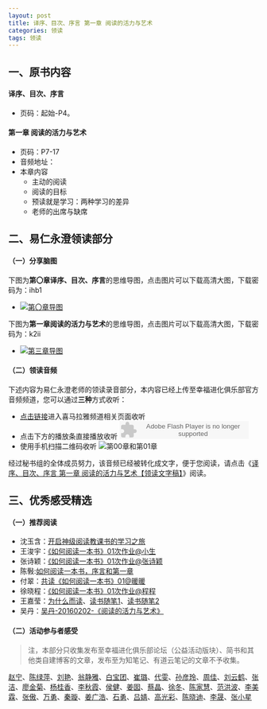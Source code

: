 ```yaml
---
layout: post
title: 译序、目次、序言 第一章 阅读的活力与艺术
categories: 领读
tags: 领读
---
```


## 一、原书内容

#### 译序、目次、序言

- 页码：起始-P4。

#### 第一章 阅读的活力与艺术

- 页码：P7-17
- 音频地址：
- 本章内容
	- 主动的阅读
	- 阅读的目标
	- 预读就是学习：两种学习的差异
	- 老师的出席与缺席

## 二、易仁永澄领读部分

#### （一）分享脑图

下图为**第〇章译序、目次、序言**的思维导图，点击图片可以下载高清大图，下载密码为：ihb1

- [![第〇章导图](http://77fm42.com1.z0.glb.clouddn.com/htrab-nt-s00small.jpeg)](http://pan.baidu.com/s/1c1qLNnM)

下图为**第一章阅读的活力与艺术**的思维导图，点击图片可以下载高清大图，下载密码为：k2ii

- [![第三章导图](http://77fm42.com1.z0.glb.clouddn.com/htrab-nt-s01small.jpeg)](http://pan.baidu.com/s/1eQSvrUE)

#### （二）领读音频

下述内容为易仁永澄老师的领读录音部分，本内容已经上传至幸福进化俱乐部官方音频频道，您可以通过**三种**方式收听：

- [点击链接](http://www.ximalaya.com/12605301/sound/12156938)进入喜马拉雅频道相关页面收听
- 点击下方的播放条直接播放收听
	<object type="application/x-shockwave-flash" id="ximalaya_player" data="http://www.ximalaya.com/swf/sound/orange.swf?id=12156938" width="260" height="36"></object>
- 使用手机扫描二维码收听
![第00章和第01章](http://77fm42.com1.z0.glb.clouddn.com/htrab-qr-s00s01.png)

经过秘书组的全体成员努力，该音频已经被转化成文字，便于您阅读，请点击《[译序、目次、序言 第一章 阅读的活力与艺术【领读文字稿】](http://htrab.com/sesson00-01-text/)》阅读。

## 三、优秀感受精选

#### （一）推荐阅读

- 沈玉含：[开启神级阅读教课书的学习之旅](http://www.jianshu.com/p/2faef830da64)
- 王浚宇：[《如何阅读一本书》01次作业@小生](http://www.jianshu.com/p/6f48f35e73e8)
- 张诗颖：[《如何阅读一本书》01次作业@张诗颖](http://www.jianshu.com/p/dd2116cf2782)
- 陈斅:[如何阅读一本书，序言和第一章](http://www.jianshu.com/p/5e0a0e79a7a4)
- 付翠：[共读《如何阅读一本书》01@暖暖](http://www.jianshu.com/p/8a58515b9dfc)
- 徐晓程：[《如何阅读一本书》01次作业@程程](http://www.jianshu.com/p/8c6ba0ca167e)
- 王嘉莹：[为什么而读](http://www.jianshu.com/p/941ac9d80fe6)、[读书随笔1](http://www.jianshu.com/p/93578229c33f)、[读书随笔2](http://www.jianshu.com/p/f013ad3fceb1)
- 吴丹：[吴丹-20160202-《阅读的活力与艺术》](http://note.youdao.com/share/?id=c074b07d27b89b25cc76417d04d07968&type=note)

#### （二）活动参与者感受

> 注，本部分只收集发布至幸福进化俱乐部论坛（公益活动版块）、简书和其他类自建博客的文章，发布至为知笔记、有道云笔记的文章不予收集。

[赵宁](http://www.jianshu.com/p/f0d73426feba)、[陈绿萍](http://www.jianshu.com/p/8d70f4e86b4b)、[刘艳](http://www.jianshu.com/p/ee64f5657a05)、[翁静雅](http://www.jianshu.com/p/b744ca25fb68)、[白宝团](http://www.jianshu.com/p/1710aa3501ba)、[崔璐](http://www.jianshu.com/p/75589a52450b)、[代雯](http://www.jianshu.com/p/50b1745d0957)、[孙彦玲](http://www.jianshu.com/p/8f7ef57306b7)、[周佳](http://www.jianshu.com/p/5bcaf5c70d30)、[刘云鹤](http://www.jianshu.com/p/692bee9777ad)、[张洁](http://www.jianshu.com/p/c6a569bad987)、[廖金菊](http://www.jianshu.com/p/b8c15706ad21)、[杨桂香](http://www.jianshu.com/p/4f7e42d12616)、[李秋霞](http://www.jianshu.com/p/d290cdcd5fa2)、[侯健](http://www.jianshu.com/p/a18ec154f23e)、[姜囡](http://www.jianshu.com/p/4302a6985aa7)、[蔡晶](http://www.jianshu.com/p/56739a1dbd95)、[徐冬](http://www.jianshu.com/p/e47e8a200076)、[陈家慧](http://www.jianshu.com/p/f9829aca3125)、[范洪波](http://www.jianshu.com/p/1ec6b4e2386d)、[李美霖](http://www.jianshu.com/p/5bb680efdd60)、[张傲](http://fromwiz.com/share/s/16eTHQ0KXh7y2FJV1W2R6SqK3pD7RK080Ao22hHjnX2pgXj6)、[万勇](http://www.jianshu.com/p/b683dbff3d0d)、[秦璇](http://www.jianshu.com/p/753adca5f2f0)、[姜广浩](http://www.jianshu.com/p/c8b9ca8ec4b3)、[石勇](http://www.jianshu.com/p/63ea2d6c4842)、[吕婧](http://www.jianshu.com/p/287dcbe9bd90)、[高光彩](http://www.jianshu.com/p/13a47b23eb67)、[陈晓迪](http://www.jianshu.com/p/294ac0da0c25)、[李晟](http://www.jianshu.com/p/97e73e7c081e)、[张小星](http://fromwiz.com/share/s/10bxJH2YkA3G245_Bc0dRhtl2qaQ3x3IvQ0x2QPoRQ2WuLZw)
